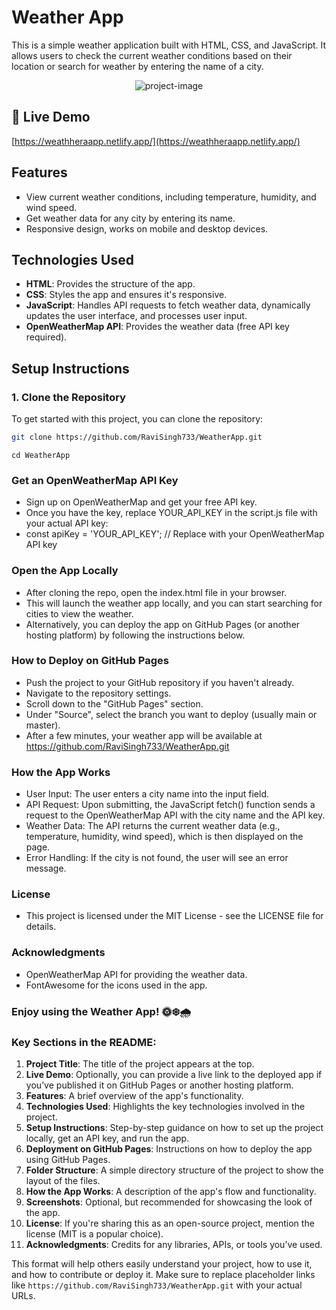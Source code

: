 # Weather App

This is a simple weather application built with HTML, CSS, and JavaScript. It allows users to check the current weather conditions based on their location or search for weather by entering the name of a city.

<p align="center"><img src="https://i.ytimg.com/vi/MIYQR-Ybrn4/maxresdefault.jpg" alt="project-image"></p>


<h2>🚀 Live Demo</h2>

[https://weathheraapp.netlify.app/](https://weathheraapp.netlify.app/)
## Features
- View current weather conditions, including temperature, humidity, and wind speed.
- Get weather data for any city by entering its name.
- Responsive design, works on mobile and desktop devices.

## Technologies Used
- **HTML**: Provides the structure of the app.
- **CSS**: Styles the app and ensures it's responsive.
- **JavaScript**: Handles API requests to fetch weather data, dynamically updates the user interface, and processes user input.
- **OpenWeatherMap API**: Provides the weather data (free API key required).

## Setup Instructions

### 1. Clone the Repository

To get started with this project, you can clone the repository:

```bash
git clone https://github.com/RaviSingh733/WeatherApp.git

```
```cd
cd WeatherApp
```
### Get an OpenWeatherMap API Key
- Sign up on OpenWeatherMap and get your free API key.
- Once you have the key, replace YOUR_API_KEY in the script.js file with your actual API key:
- const apiKey = 'YOUR_API_KEY'; // Replace with your OpenWeatherMap API key
  
### Open the App Locally
- After cloning the repo, open the index.html file in your browser.
- This will launch the weather app locally, and you can start searching for cities to view the weather.
- Alternatively, you can deploy the app on GitHub Pages (or another hosting platform) by following the instructions below.

### How to Deploy on GitHub Pages
- Push the project to your GitHub repository if you haven't already.
- Navigate to the repository settings.
- Scroll down to the "GitHub Pages" section.
- Under "Source", select the branch you want to deploy (usually main or master).
- After a few minutes, your weather app will be available at https://github.com/RaviSingh733/WeatherApp.git

 ### How the App Works
- User Input: The user enters a city name into the input field.
- API Request: Upon submitting, the JavaScript fetch() function sends a request to the OpenWeatherMap API with the city name and the API key.
- Weather Data: The API returns the current weather data (e.g., temperature, humidity, wind speed), which is then displayed on the page.
- Error Handling: If the city is not found, the user will see an error message.
 ### License
 - This project is licensed under the MIT License - see the LICENSE file for details.
 ### Acknowledgments  
 - OpenWeatherMap API for providing the weather data.
 - FontAwesome for the icons used in the app.
  ### Enjoy using the Weather App! 🌞❄️🌧️

  
### Key Sections in the README:

1. **Project Title**: The title of the project appears at the top.
2. **Live Demo**: Optionally, you can provide a live link to the deployed app if you’ve published it on GitHub Pages or another hosting platform.
3. **Features**: A brief overview of the app's functionality.
4. **Technologies Used**: Highlights the key technologies involved in the project.
5. **Setup Instructions**: Step-by-step guidance on how to set up the project locally, get an API key, and run the app.
6. **Deployment on GitHub Pages**: Instructions on how to deploy the app using GitHub Pages.
7. **Folder Structure**: A simple directory structure of the project to show the layout of the files.
8. **How the App Works**: A description of the app's flow and functionality.
9. **Screenshots**: Optional, but recommended for showcasing the look of the app.
10. **License**: If you're sharing this as an open-source project, mention the license (MIT is a popular choice).
11. **Acknowledgments**: Credits for any libraries, APIs, or tools you’ve used.

This format will help others easily understand your project, how to use it, and how to contribute or deploy it. Make sure to replace placeholder links like `https://github.com/RaviSingh733/WeatherApp.git` with your actual URLs.
